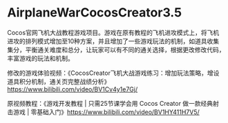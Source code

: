 # AirplaneWarCocosCreator3.5
Cocos官网飞机大战教程游戏项目。游戏在原有教程的飞机进攻模式上，将飞机进攻的排列模式增加至10种方案，并且增加了一些游戏玩法的机制，如道具收集集分，平衡通关难度和总分，让玩家可以有不同的通关选择，根据更改修改代码，丰富游戏的玩法和机制。

修改的游戏体验视频：《CocosCreator飞机大战游戏练习：增加玩法策略，增设道具积分机制，通关页完整战绩分析》https://www.bilibili.com/video/BV1Cv4y1e7Gj/

原视频教程：《游戏开发教程 | 只需25节课学会用 Cocos Creator 做一款经典射击游戏 | 零基础入门》https://www.bilibili.com/video/BV1HY411H7V5/
